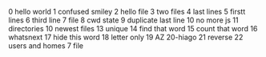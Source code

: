  0 hello world
1 confused smiley
2 hello file
3 two files
4 last lines
5 firstt lines
6 third line
7 file
8 cwd state
9 duplicate last line
10 no more js
11 directories
10 newest files
13 unique
14 find that word
15 count that word
16 whatsnext
17 hide this word
18 letter only
19 AZ
20-hiago
21 reverse
22 users and homes
7 file
